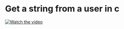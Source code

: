 # Get a string from a user in c

[![Watch the video](https://img.youtube.com/vi/BZTKEpRMvTM/hqdefault.jpg)](https://youtu.be/BZTKEpRMvTM)


